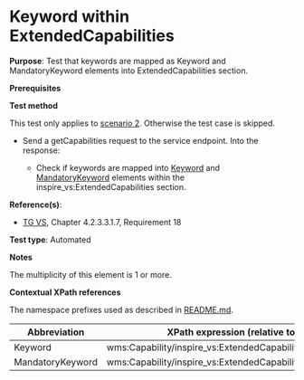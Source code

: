 # Keyword within ExtendedCapabilities

**Purpose**: Test that keywords are mapped as Keyword and MandatoryKeyword elements into ExtendedCapabilities section.

**Prerequisites**

**Test method**

This test only applies to [scenario 2](./README.md#scenarios). Otherwise the test case is skipped.

* Send a getCapabilities request to the service endpoint. Into the response:

  * Check if keywords are mapped into [Keyword](#keyword) and [MandatoryKeyword](#mandatoryKeyword) elements within the inspire_vs:ExtendedCapabilities section. 

**Reference(s)**:
* [TG VS](./README.md#ref_TG_VS), Chapter 4.2.3.3.1.7, Requirement 18

**Test type**: Automated

**Notes**

The multiplicity of this element is 1 or more.

**Contextual XPath references**

The namespace prefixes used as described in [README.md](./README.md#namespaces).

Abbreviation                                               |  XPath expression (relative to /wms:WMS_Capabilities)
---------------------------------------------------------- | -------------------------------------------------------------------------
Keyword <a name="keyword"></a> | wms:Capability/inspire_vs:ExtendedCapabilities/inspire_common:Keyword
MandatoryKeyword <a name="mandatoryKeyword"></a> | wms:Capability/inspire_vs:ExtendedCapabilities/inspire_common:MandatoryKeyword